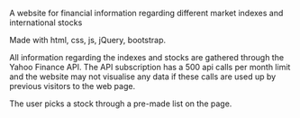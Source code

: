 A website for financial information regarding different market indexes and international stocks

Made with html, css, js, jQuery, bootstrap.

All information regarding the indexes and stocks are gathered through the Yahoo Finance API. The API subscription
has a 500 api calls per month limit and the website may not visualise any data if these calls are used up by previous visitors to the web page. 

The user picks a stock through a pre-made list on the page.